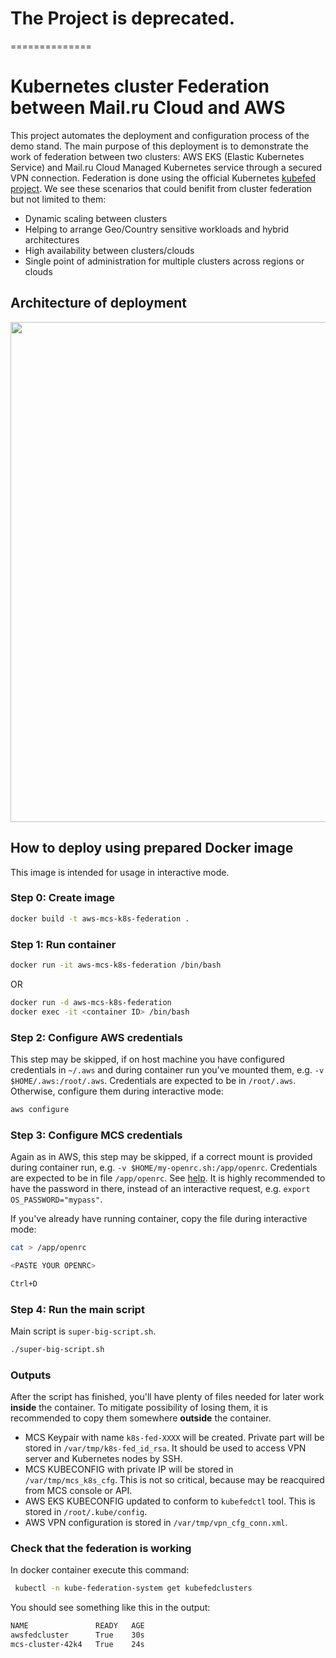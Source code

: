 # The Project is deprecated.

==============

# Kubernetes cluster Federation between Mail.ru Cloud and AWS
This project automates the deployment and configuration process of the demo stand. The main purpose of this deployment is to demonstrate the work of federation between two clusters: AWS EKS (Elastic Kubernetes Service) and Mail.ru Cloud Managed Kubernetes service through a secured VPN connection. Federation is done using the official Kubernetes [kubefed project](https://github.com/kubernetes-sigs/kubefed). We see these scenarios that could benifit from cluster federation but not limited to them:
* Dynamic scaling between clusters
* Helping to arrange Geo/Country sensitive workloads and hybrid architectures
* High availability between clusters/clouds
* Single point of administration for multiple clusters across regions or clouds

## Architecture of deployment
<p align="center"><img src="k8sFederated-mailru.png" width="800"></p>

## How to deploy using prepared Docker image

This image is intended for usage in interactive mode.

### Step 0: Create image

```bash
docker build -t aws-mcs-k8s-federation .
```

### Step 1: Run container

```bash
docker run -it aws-mcs-k8s-federation /bin/bash
```

OR

```bash
docker run -d aws-mcs-k8s-federation
docker exec -it <container ID> /bin/bash
```

### Step 2: Configure AWS credentials

This step may be skipped, if on host machine you have configured credentials in `~/.aws` and during container run you've mounted them, e.g. `-v $HOME/.aws:/root/.aws`. Credentials are expected to be in `/root/.aws`. Otherwise, configure them during interactive mode:

```bash
aws configure
```

### Step 3: Configure MCS credentials

Again as in AWS, this step may be skipped, if a correct mount is provided during container run, e.g. `-v $HOME/my-openrc.sh:/app/openrc`. Credentials are expected to be in file `/app/openrc`. See [help](https://mcs.mail.ru/help/iaas-api/openstack-api). It is highly recommended to have the password in there, instead of an interactive request, e.g. `export OS_PASSWORD="mypass"`.

If you've already have running container, copy the file during interactive mode:

```bash
cat > /app/openrc

<PASTE YOUR OPENRC>

Ctrl+D
```

### Step 4: Run the main script

Main script is `super-big-script.sh`.

```bash
./super-big-script.sh
```

### Outputs

After the script has finished, you'll have plenty of files needed for later work **inside** the container. To mitigate possibility of losing them, it is recommended to copy them somewhere **outside** the container.

* MCS Keypair with name `k8s-fed-XXXX` will be created. Private part will be stored in `/var/tmp/k8s-fed_id_rsa`. It should be used to access VPN server and Kubernetes nodes by SSH.
* MCS KUBECONFIG with private IP will be stored in `/var/tmp/mcs_k8s_cfg`. This is not so critical, because may be reacquired from MCS console or API.
* AWS EKS KUBECONFIG updated to conform to `kubefedctl` tool. This is stored in `/root/.kube/config`.
* AWS VPN configuration is stored in `/var/tmp/vpn_cfg_conn.xml`.

### Check that the federation is working 
In docker container execute this command:
```bash
 kubectl -n kube-federation-system get kubefedclusters
```
You should see something like this in the output:
```bash
NAME               READY   AGE
awsfedcluster      True    30s
mcs-cluster-42k4   True    24s
```
